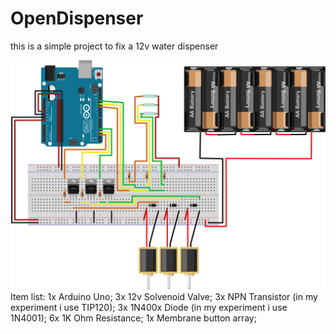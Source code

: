 # OpenDispenser

this is a simple project to fix a 12v water dispenser

<img src="./OpenDispenserScheme_bb.svg">
Item list:
1x Arduino Uno;
3x 12v Solvenoid Valve;
3x NPN Transistor (in my experiment i use TIP120);
3x 1N400x Diode (in my experiment i use 1N4001);
6x 1K Ohm Resistance;
1x Membrane button array;
